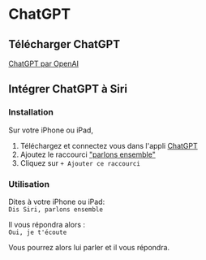 # ChatGPT

## Télécharger ChatGPT

[ChatGPT par OpenAI](https://apps.apple.com/app/id6448311069)

## Intégrer ChatGPT à Siri

### Installation

Sur votre iPhone ou iPad,

1. Téléchargez et connectez vous dans l'appli [ChatGPT](https://apps.apple.com/app/id6448311069)
2. Ajoutez le raccourci ["parlons ensemble"](https://www.icloud.com/shortcuts/b7f39b6e1492426aa2a4f57bb47d6cae)
3. Cliquez sur `+ Ajouter ce raccourci`

### Utilisation

Dites à votre iPhone ou iPad:  
`Dis Siri, parlons ensemble`

Il vous répondra alors :  
`Oui, je t'écoute`

Vous pourrez alors lui parler et il vous répondra.
